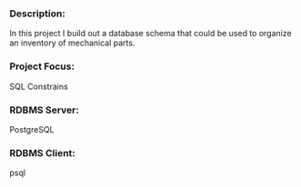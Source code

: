 ### Description:
In this project I build out a database schema that could be used to organize an inventory of mechanical parts. 
### Project Focus:
SQL Constrains
### RDBMS Server:
PostgreSQL
### RDBMS Client:
psql